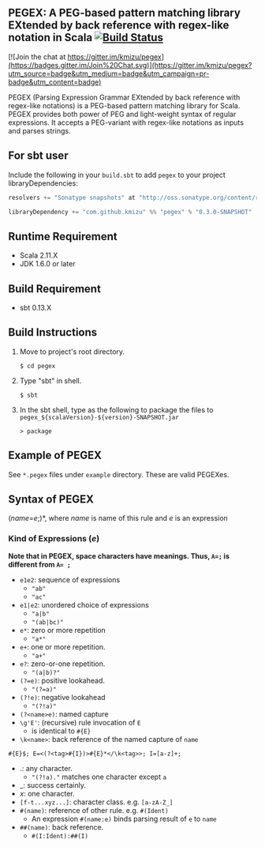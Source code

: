 ## PEGEX: A PEG-based pattern matching library EXtended by back reference with regex-like notation in Scala [![Build Status](https://travis-ci.org/kmizu/pegex.png?branch=master)](https://travis-ci.org/kmizu/pegex)

[![Join the chat at https://gitter.im/kmizu/pegex](https://badges.gitter.im/Join%20Chat.svg)](https://gitter.im/kmizu/pegex?utm_source=badge&utm_medium=badge&utm_campaign=pr-badge&utm_content=badge)

PEGEX (Parsing Expression Grammar EXtended by back reference with regex-like notations) is 
a PEG-based pattern matching  library for Scala.  PEGEX provides both power of PEG and 
light-weight syntax of regular expressions.  It accepts a PEG-variant with regex-like 
notations as inputs and parses strings.

## For sbt user

Include the following in your `build.sbt` to add `pegex` to your project libraryDependencies:

```scala
resolvers += "Sonatype snapshots" at "http://oss.sonatype.org/content/repositories/snapshots/"

libraryDependency += "com.github.kmizu" %% "pegex" % "0.3.0-SNAPSHOT"
```

## Runtime Requirement
* Scala 2.11.X
* JDK 1.6.0 or later

## Build Requirement
* sbt 0.13.X

## Build Instructions
1. Move to project's root directory.

   `$ cd pegex`
   
2. Type "sbt" in shell.

   `$ sbt`

3. In the sbt shell, type as the following to package the files to `pegex_${scalaVersion}-${version}-SNAPSHOT.jar`

   `> package`
   
## Example of PEGEX
See `*.pegex` files under `example` directory.  These are valid PEGEXes.

## Syntax of PEGEX
(*name*=*e*;)\*, where *name* is name of this rule and *e* is an expression

### Kind of Expressions (*e*)

**Note that in PEGEX, space characters have meanings. 
Thus, `A=;` is different from `A= ;`**

- `e1e2`: sequence of expressions
  - `"ab"`
  - `"ac"`
- `e1|e2`: unordered choice of expressions
  - `"a|b"`
  - `"(ab|bc)"`
- `e*`: zero or more repetition
  - `"a*"`
- `e+`: one or more repetition.
  - `"a+"`
- `e?`: zero-or-one repetition.
  - `"(a|b)?"`
- `(?=e)`: positive lookahead.
  - `"(?=a)"`
- `(?!e)`: negative lookahead
  - `"(?!a)"`
- `(?<name>e)`: named capture
-  `\g'E'`: (recursive) rule invocation of `E`
   - is identical to `#{E}`
- `\k<name>`: back reference of the named capture of `name`

```
#{E}$; E=<(?<tag>#{I})>#{E}*</\k<tag>>; I=[a-z]+;
```

- .: any character.
  - `"(?!a)."` matches one character except `a`
- _: success certainly.
- *x*: one character.
- `[f-t...xyz...]`: character class.  e.g. `[a-zA-Z_]`
- `#(name)`:  reference of other rule.  e.g. `#(Ident)`
  -  An expression `#(name:e)` binds parsing result of `e` to `name`
- `##(name)`: back reference.
  - `#(I:Ident):##(I)`
